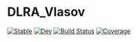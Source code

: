 # DLRA_Vlasov

[![Stable](https://img.shields.io/badge/docs-stable-blue.svg)](https://gvretina.github.io/DLRA_Vlasov.jl/stable/)
[![Dev](https://img.shields.io/badge/docs-dev-blue.svg)](https://gvretina.github.io/DLRA_Vlasov.jl/dev/)
[![Build Status](https://github.com/gvretina/DLRA_Vlasov.jl/actions/workflows/CI.yml/badge.svg?branch=main)](https://github.com/gvretina/DLRA_Vlasov.jl/actions/workflows/CI.yml?query=branch%3Amain)
[![Coverage](https://codecov.io/gh/gvretina/DLRA_Vlasov.jl/branch/main/graph/badge.svg)](https://codecov.io/gh/gvretina/DLRA_Vlasov.jl)
